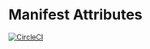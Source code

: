 # Manifest Attributes

[![CircleCI](https://circleci.com/gh/tomokinakamaru/manifest-attributes.svg?style=svg)](https://circleci.com/gh/tomokinakamaru/manifest-attributes)
